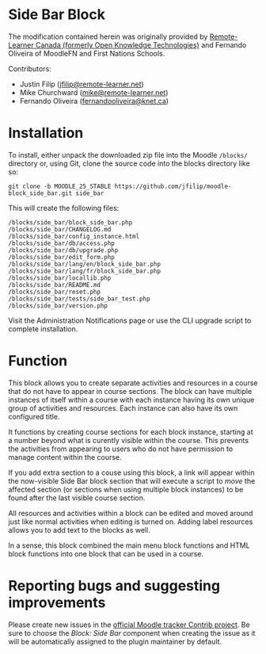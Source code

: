 
Side Bar Block
==============

The modification contained herein was originally provided by [Remote-Learner Canada (formerly Open Knowledge Technologies)](http://www.remote-learner.net) and Fernando Oliveira of MoodleFN and First Nations Schools.

Contributors:

*	Justin Filip (jfilip@remote-learner.net)
*	Mike Churchward (mike@remote-learner.net)
*	Fernando Oliveira (fernandooliveira@knet.ca)

Installation
=============

To install, either unpack the downloaded zip file into the Moodle ``/blocks/`` directory or, using Git, clone the source code into the blocks directory like so:

    git clone -b MOODLE_25_STABLE https://github.com/jfilip/moodle-block_side_bar.git side_bar

This will create the following files:

    /blocks/side_bar/block_side_bar.php
    /blocks/side_bar/CHANGELOG.md
    /blocks/side_bar/config_instance.html
    /blocks/side_bar/db/access.php
    /blocks/side_bar/db/upgrade.php
    /blocks/side_bar/edit_form.php
    /blocks/side_bar/lang/en/block_side_bar.php
    /blocks/side_bar/lang/fr/block_side_bar.php
    /blocks/side_bar/locallib.php
    /blocks/side_bar/README.md
    /blocks/side_bar/reset.php
    /blocks/side_bar/tests/side_bar_test.php
    /blocks/side_bar/version.php

Visit the Administration Notifications page or use the CLI upgrade script to complete installation.

Function
========

This block allows you to create separate activities and resources in a course that do not have to appear in course sections. The block can have multiple instances of itself within a course with each instance having its own unique group of activities and resources. Each instance can also have its own configured title.

It functions by creating course sections for each block instance, starting at a number beyond what is curently visible within the course. This prevents the activities from appearing to users who do not have permission to manage content within the course.

If you add extra section to a couse using this block, a link will appear within the now-visible Side Bar block section that will execute a script to *move* the affected section (or sections when using multiple block instances) to be found after the last visible course section.

All resources and activities within a block can be edited and moved around just like normal activities when editing is turned on. Adding label resources allows you to add text to the blocks as well.

In a sense, this block combined the main menu block functions and HTML block functions into one block that can be used in a course.

Reporting bugs and suggesting improvements
==========================================

Please create new issues in the [official Moodle tracker Contrib project](https://tracker.moodle.org/browse/CONTRIB). Be sure to choose the *Block: Side Bar* component when creating the issue as it will be automatically assigned to the plugin maintainer by default.
